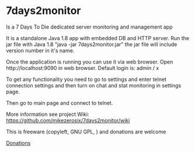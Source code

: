 7days2monitor
=============

Is a 7 Days To Die dedicated server monitoring and management app

It is a standalone Java 1.8 app with embedded DB and HTTP server. Run the jar file with Java 1.8 "java -jar 7days2monitor.jar" the jar file will include version number in it's name. 

Once the application is running you can use it via web browser. Open http://localhost:9090 in web browser. Default login is: admin / x 

To get any functionality you need to go to settings and enter telnet connection settings and then turn on chat and stat monitoring in settings page.  

Then go to main page and connect to telnet. 

More information see project Wiki: 
https://github.com/mikezerosix/7days2monitor/wiki

This is freeware (copyleft, GNU GPL, ) and donations are welcome

[Donations](https://www.paypal.com/cgi-bin/webscr?cmd=_donations&business=9HLCX76MCWYEA&lc=FI&item_name=7days2monitor&currency_code=EUR&bn=PP%2dDonationsBF%3abtn_donateCC_LG%2egif%3aNonHosted)
